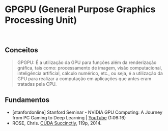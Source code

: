 # GPGPU (General Purpose Graphics Processing Unit)

<br>

## Conceitos

> GPGPU: É a utilização da GPU para funções além da renderização gráfica, tais como: processamento de imagem, visão computacional, inteligência artificial, cálculo numérico, etc., ou seja, é a utilização da GPU para realizar a computação em aplicações que antes eram tratadas pela CPU.

## Fundamentos

* [stanfordonline] Stanford Seminar - NVIDIA GPU Computing: A Journey from PC Gaming to Deep Learning | [YouTube](https://youtu.be/98Xis1W1mMk) (1:06:16)
* ROSE, Chris. [CUDA Succinctly](https://www.syncfusion.com/ebooks/cuda), 119p, 2014.
